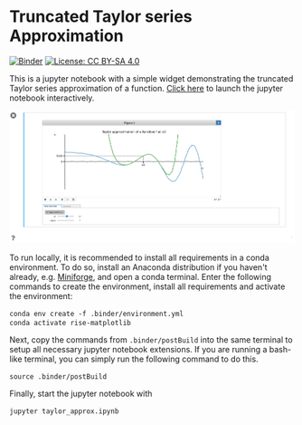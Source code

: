 # Truncated Taylor series Approximation

[![Binder](https://mybinder.org/badge_logo.svg)](https://mybinder.org/v2/gh/joergbrech/truncated-taylor-series/HEAD?urlpath=/tree/taylor_approx.ipynb)
[![License: CC BY-SA 4.0](https://img.shields.io/badge/License-CC%20BY--SA%204.0-lightgrey.svg)](https://creativecommons.org/licenses/by-sa/4.0/)

This is a jupyter notebook with a simple widget demonstrating the truncated Taylor series approximation of a function. [Click here](https://mybinder.org/v2/gh/joergbrech/truncated-taylor-series/HEAD?urlpath=/tree/taylor_approx.ipynb) to launch the jupyter notebook interactively.

![](screenshot.PNG)

To run locally, it is recommended to install all requirements in a conda environment. To do so, install an Anaconda distribution if you haven't already, e.g. [Miniforge](https://github.com/conda-forge/miniforge), and open a conda terminal. Enter the following commands to create the environment, install all requirements and activate the environment:

```
conda env create -f .binder/environment.yml
conda activate rise-matplotlib
```

Next, copy the commands from `.binder/postBuild` into the same terminal to setup all necessary jupyter notebook extensions. If you are running a bash-like terminal, you can simply run the following command to do this.

```
source .binder/postBuild
```

Finally, start the jupyter notebook with

```
jupyter taylor_approx.ipynb
```
